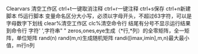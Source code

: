 Clearvars 清空工作区
ctrl+t一键取消注释
ctrl+r一键注释
ctrl+s保存
ctrl+n新建脚本
f5运行脚本
变量命名区分大小写，必须以字母开头，不超过63字符，可以是字母数字下划线
clear%清空工作区
clc%清空命令行
结尾有分号不显示运行结果到命令行
字符' ',字符串" "
zeros,ones,eye生成（*行,*列）的全零矩阵，全一矩阵，单位矩阵
rand(n) rand(m,n)生成随机矩阵
randi([imax,imin],m,n)最大最小值，m行n列

<!--stackedit_data:
eyJoaXN0b3J5IjpbMTA4MjQyMDk1Niw3MjgxMjM0NzMsLTIwOT
Q0MTk1XX0=
-->